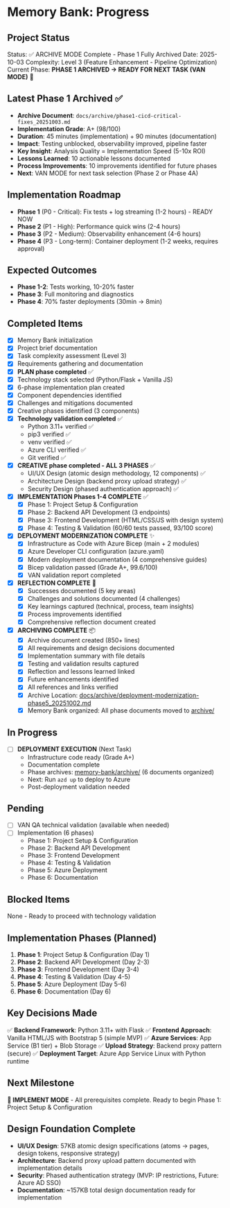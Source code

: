 # Memory Bank: Progress

## Project Status
Status: ✅ ARCHIVE MODE Complete - Phase 1 Fully Archived
Date: 2025-10-03
Complexity: Level 3 (Feature Enhancement - Pipeline Optimization)
Current Phase: **PHASE 1 ARCHIVED → READY FOR NEXT TASK (VAN MODE)** 🚀

## Latest Phase 1 Archived ✅
- **Archive Document**: `docs/archive/phase1-cicd-critical-fixes_20251003.md`
- **Implementation Grade**: A+ (98/100)
- **Duration**: 45 minutes (implementation) + 90 minutes (documentation)
- **Impact**: Testing unblocked, observability improved, pipeline faster
- **Key Insight**: Analysis Quality = Implementation Speed (5-10x ROI)
- **Lessons Learned**: 10 actionable lessons documented
- **Process Improvements**: 10 improvements identified for future phases
- **Next**: VAN MODE for next task selection (Phase 2 or Phase 4A)

## Implementation Roadmap
- **Phase 1** (P0 - Critical): Fix tests + log streaming (1-2 hours) - READY NOW
- **Phase 2** (P1 - High): Performance quick wins (2-4 hours)
- **Phase 3** (P2 - Medium): Observability enhancement (4-6 hours)
- **Phase 4** (P3 - Long-term): Container deployment (1-2 weeks, requires approval)

## Expected Outcomes
- **Phase 1-2**: Tests working, 10-20% faster
- **Phase 3**: Full monitoring and diagnostics
- **Phase 4**: 70% faster deployments (30min → 8min)

## Completed Items
- [x] Memory Bank initialization
- [x] Project brief documentation
- [x] Task complexity assessment (Level 3)
- [x] Requirements gathering and documentation
- [x] **PLAN phase completed** ✅
- [x] Technology stack selected (Python/Flask + Vanilla JS)
- [x] 6-phase implementation plan created
- [x] Component dependencies identified
- [x] Challenges and mitigations documented
- [x] Creative phases identified (3 components)
- [x] **Technology validation completed** ✅
  - Python 3.11+ verified ✅
  - pip3 verified ✅
  - venv verified ✅
  - Azure CLI verified ✅
  - Git verified ✅
- [x] **CREATIVE phase completed - ALL 3 PHASES** ✅
  - UI/UX Design (atomic design methodology, 12 components) ✅
  - Architecture Design (backend proxy upload strategy) ✅
  - Security Design (phased authentication approach) ✅
- [x] **IMPLEMENTATION Phases 1-4 COMPLETE** ✅
  - [x] Phase 1: Project Setup & Configuration
  - [x] Phase 2: Backend API Development (3 endpoints)
  - [x] Phase 3: Frontend Development (HTML/CSS/JS with design system)
  - [x] Phase 4: Testing & Validation (60/60 tests passed, 93/100 score)
- [x] **DEPLOYMENT MODERNIZATION COMPLETE** ✨
  - [x] Infrastructure as Code with Azure Bicep (main + 2 modules)
  - [x] Azure Developer CLI configuration (azure.yaml)
  - [x] Modern deployment documentation (4 comprehensive guides)
  - [x] Bicep validation passed (Grade A+, 99.6/100)
  - [x] VAN validation report completed
- [x] **REFLECTION COMPLETE** 🎯
  - [x] Successes documented (5 key areas)
  - [x] Challenges and solutions documented (4 challenges)
  - [x] Key learnings captured (technical, process, team insights)
  - [x] Process improvements identified
  - [x] Comprehensive reflection document created
- [x] **ARCHIVING COMPLETE** 📦
  - [x] Archive document created (850+ lines)
  - [x] All requirements and design decisions documented
  - [x] Implementation summary with file details
  - [x] Testing and validation results captured
  - [x] Reflection and lessons learned linked
  - [x] Future enhancements identified
  - [x] All references and links verified
  - [x] Archive Location: [docs/archive/deployment-modernization-phase5_20251002.md](../docs/archive/deployment-modernization-phase5_20251002.md)
  - [x] Memory Bank organized: All phase documents moved to [archive/](archive/)

## In Progress
- [ ] **DEPLOYMENT EXECUTION** (Next Task)
  - Infrastructure code ready (Grade A+)
  - Documentation complete
  - Phase archives: [memory-bank/archive/](archive/) (6 documents organized)
  - Next: Run `azd up` to deploy to Azure
  - Post-deployment validation needed

## Pending
- [ ] VAN QA technical validation (available when needed)
- [ ] Implementation (6 phases)
  - Phase 1: Project Setup & Configuration
  - Phase 2: Backend API Development
  - Phase 3: Frontend Development
  - Phase 4: Testing & Validation
  - Phase 5: Azure Deployment
  - Phase 6: Documentation

## Blocked Items
None - Ready to proceed with technology validation

## Implementation Phases (Planned)
1. **Phase 1**: Project Setup & Configuration (Day 1)
2. **Phase 2**: Backend API Development (Day 2-3)
3. **Phase 3**: Frontend Development (Day 3-4)
4. **Phase 4**: Testing & Validation (Day 4-5)
5. **Phase 5**: Azure Deployment (Day 5-6)
6. **Phase 6**: Documentation (Day 6)

## Key Decisions Made
✅ **Backend Framework**: Python 3.11+ with Flask
✅ **Frontend Approach**: Vanilla HTML/JS with Bootstrap 5 (simple MVP)
✅ **Azure Services**: App Service (B1 tier) + Blob Storage
✅ **Upload Strategy**: Backend proxy pattern (secure)
✅ **Deployment Target**: Azure App Service Linux with Python runtime

## Next Milestone
**🚀 IMPLEMENT MODE** - All prerequisites complete. Ready to begin Phase 1: Project Setup & Configuration

## Design Foundation Complete
- **UI/UX Design**: 57KB atomic design specifications (atoms → pages, design tokens, responsive strategy)
- **Architecture**: Backend proxy upload pattern documented with implementation details
- **Security**: Phased authentication strategy (MVP: IP restrictions, Future: Azure AD SSO)
- **Documentation**: ~157KB total design documentation ready for implementation
